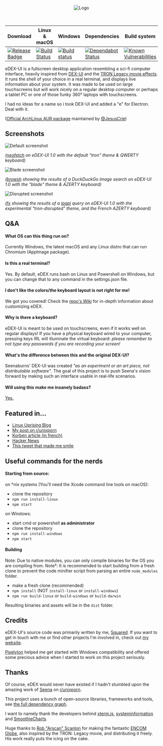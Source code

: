 <p align="center">
  <br>
  <img alt="Logo" src="https://github.com/GitSquared/edex-ui/raw/master/media/logo.png" />
  <br><br><br>
</p>


Download | Linux & macOS | Windows | Dependencies | Build system | Source
-------- | ------------- | ------- | ------------ | ------------ | ------
[![Release Badge](https://badgen.net/github/release/GitSquared/edex-ui)](https://github.com/GitSquared/edex-ui/releases) | [![Build Status](https://travis-ci.org/GitSquared/edex-ui.svg?branch=master)](https://travis-ci.org/GitSquared/edex-ui) | [![Build status](https://ci.appveyor.com/api/projects/status/leb069bro8gwocu7/branch/master?svg=true)](https://ci.appveyor.com/project/GitSquared/edex-ui/branch/master) | [![Dependabot Status](https://api.dependabot.com/badges/status?host=github&repo=GitSquared/edex-ui)](https://dependabot.com) | [![Known Vulnerabilities](https://snyk.io/test/github/GitSquared/edex-ui/badge.svg?targetFile=package.json)](https://snyk.io/test/github/GitSquared/edex-ui?targetFile=package.json) | [![Known Vulnerabilities](https://snyk.io/test/github/GitSquared/edex-ui/badge.svg?targetFile=src%2Fpackage.json)](https://snyk.io/test/github/GitSquared/edex-ui?targetFile=src%2Fpackage.json)

eDEX-UI is a fullscreen desktop application resembling a sci-fi computer interface, heavily inspired from [DEX-UI](https://github.com/seenaburns/dex-ui) and the [TRON Legacy movie effects](https://web.archive.org/web/20170511000410/http://jtnimoy.com/blogs/projects/14881671). It runs the shell of your choice in a real terminal, and displays live information about your system. It was made to be used on large touchscreens but will work nicely on a regular desktop computer or perhaps a tablet PC or one of those funky 360° laptops with touchscreens.

I had no ideas for a name so i took DEX-UI and added a "e" for Electron. Deal with it.

([Official ArchLinux AUR package](https://aur.archlinux.org/packages/edex-ui/) maintained by [@JesusCrie](https://github.com/JesusCrie))

## Screenshots
![Default screenshot](https://github.com/GitSquared/edex-ui/raw/master/media/screenshot_default.png)

_([neofetch](https://github.com/dylanaraps/neofetch) on eDEX-UI 1.0 with the default "tron" theme & QWERTY keyboard)_

![Blade screenshot](https://github.com/GitSquared/edex-ui/raw/master/media/screenshot_blade.png)

_([browsh](https://github.com/browsh-org/browsh) showing the results of a DuckDuckGo image search on eDEX-UI 1.0 with the "blade" theme & AZERTY keyboard)_

![Disrupted screenshot](https://github.com/GitSquared/edex-ui/raw/master/media/screenshot_disrupted.png)

_([fx](https://github.com/antonmedv/fx) showing the results of a [ipapi](https://github.com/GitSquared/ipapi) query on eDEX-UI 1.0 with the experimental "tron-disrupted" theme, and the French AZERTY keyboard)_

## Q&A
#### What OS can this thing run on?
Currently Windows, the latest macOS and any Linux distro that can run Chromium (AppImage package).
#### Is this a real terminal?
Yes. By default, eDEX runs bash on Linux and Powershell on Windows, but you can change that to any command in the settings.json file.
#### I don't like the colors/the keyboard layout is not right for me!
We got you covered! Check the [repo's Wiki](https://github.com/GitSquared/edex-ui/wiki) for in-depth information about customizing eDEX.
#### Why is there a keyboard?
eDEX-UI is meant to be used on touchscreens, even if it works well on regular displays! If you have a physical keyboard wired to your computer, pressing keys IRL will illuminate the virtual keyboard: *please remember to not type any passwords if you are recording your screen!*
#### What's the difference between this and the original DEX-UI?
Seenaburns' DEX-UI was created _"as an experiment or an art piece, not distributable software"_. The goal of this project is to push Seena's vision forward by making such an interface usable in real-life scenarios.
#### Will using this make me insanely badass?
[Yes.](https://78.media.tumblr.com/35d4ef4447e0112f776b629bffd99188/tumblr_mk4gf8zvyC1s567uwo1_500.gif)


## Featured in...
- [Linux Uprising Blog](https://www.linuxuprising.com/2018/11/edex-ui-fully-functioning-sci-fi.html)
- [My post on r/unixporn](https://www.reddit.com/r/unixporn/comments/9ysbx7/oc_a_little_project_that_ive_been_working_on/)
- [Korben article (in french)](https://korben.info/une-interface-futuriste-pour-vos-ecrans-tactiles.html)
- [Hacker News](https://news.ycombinator.com/item?id=18509828)
- [This tweet that made me smile](https://twitter.com/mikemaccana/status/1065615451940667396)


## Useful commands for the nerds
#### Starting from source:
on *nix systems (You'll need the Xcode command line tools on macOS):
- clone the repository
- `npm run install-linux`
- `npm start`

on Windows:
- start cmd or powershell **as administrator**
- clone the repository
- `npm run install-windows`
- `npm start`
#### Building
Note: Due to native modules, you can only compile binaries for the OS you are compiling from.
Note²: It is recommended to start building from a fresh clone to prevent the code minifier script from parsing an entire `node_modules` folder.

- make a fresh clone (recommended)
- `npm install` (NOT `install-linux` or `install-windows`)
- `npm run build-linux` or `build-windows` or `build-darwin`

Resulting binaries and assets will be in the `dist` folder.

## Credits
eDEX-UI's source code was primarily written by me, [Squared](https://github.com/GitSquared). If you want to get in touch with me or find other projects I'm involved in, check out [my website](https://squared.codebrew.fr).

[PixelyIon](https://github.com/PixelyIon) helped me get started with Windows compatibility and offered some precious advice when I started to work on this project seriously.

## Thanks
Of course, eDEX would never have existed if I hadn't stumbled upon the amazing work of [Seena](https://github.com/seenaburns) on [r/unixporn](https://reddit.com/r/unixporn).

This project uses a bunch of open-source libraries, frameworks and tools, see [the full dependency graph](https://github.com/GitSquared/edex-ui/network/dependencies).

I want to namely thank the developers behind [xterm.js](https://github.com/xtermjs/xterm.js), [systeminformation](https://github.com/sebhildebrandt/systeminformation) and [SmoothieCharts](https://github.com/joewalnes/smoothie).

Huge thanks to [Rob "Arscan" Scanlon](https://github.com/arscan) for making the fantastic [ENCOM Globe](https://github.com/arscan/encom-globe), also inspired by the TRON: Legacy movie, and distributing it freely. His work really puts the icing on the cake.
